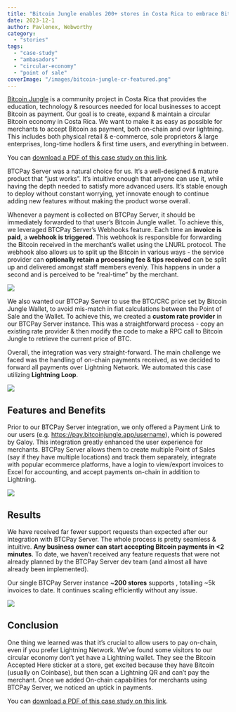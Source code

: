 ```yaml
---
title: "Bitcoin Jungle enables 200+ stores in Costa Rica to embrace Bitcoin"
date: 2023-12-1
author: Pavlenex, Webworthy
category:
  - "stories"
tags:
  - "case-study"
  - "ambasadors"
  - "circular-economy"
  - "point of sale"
coverImage: "/images/bitcoin-jungle-cr-featured.png"
---
```


[Bitcoin Jungle](https://www.bitcoinjungle.app/) is a community project in Costa Rica that provides the education, technology & resources needed for local businesses to accept Bitcoin as payment. Our goal is to create, expand & maintain a circular Bitcoin economy in Costa Rica. We want to make it as easy as possible for merchants to accept Bitcoin as payment, both on-chain and over lightning. This includes both physical retail & e-commerce, sole proprietors & large enterprises, long-time hodlers & first time users, and everything in between. 

You can [download a PDF of this case study on this link](https://btcpayserver.org/case-studies/voltage2023.pdf).

BTCPay Server was a natural choice for us. It’s a well-designed & mature product that “just works”. It’s intuitive enough that anyone can use it, while having the depth needed to satisfy more advanced users. It’s stable enough to deploy without constant worrying, yet innovate enough to continue adding new features without making the product worse overall.

Whenever a payment is collected on BTCPay Server, it should be immediately forwarded to that user’s Bitcoin Jungle wallet. To achieve this, we leveraged BTCPay Server’s Webhooks feature. Each time an **invoice is paid**, a **webhook is triggered**. This webhook is responsible for forwarding the Bitcoin received in the merchant’s wallet using the LNURL protocol. The webhook also allows us to split up the Bitcoin in various ways - the service provider can **optionally retain a processing fee & tips received** can be split up and delivered amongst staff members evenly. This happens in under a second and is perceived to be “real-time” by the merchant.

![](/images/BitcoinJunglecr1.jpg)

We also wanted our BTCPay Server to use the BTC/CRC price set by Bitcoin Jungle Wallet, to avoid mis-match in fiat calculations between the Point of Sale and the Wallet. To achieve this, we created a **custom rate provider** in our BTCPay Server instance. This was a straightforward process - copy an existing rate provider & then modify the code to make a RPC call to Bitcoin Jungle to retrieve the current price of BTC.

Overall, the integration was very straight-forward. The main challenge we faced was the handling of on-chain payments received, as we decided to forward all payments over Lightning Network. We automated this case utilizing **Lightning Loop**.

![](/images/BitcoinJunglecr2.jpg)

## Features and Benefits

Prior to our BTCPay Server integration, we only offered a Payment Link to our users (e.g. https://pay.bitcoinjungle.app/username), which is powered by Galoy.
This integration greatly enhanced the user experience for merchants. BTCPay Server allows them to create multiple Point of Sales (say if they have multiple locations) and track them separately, integrate with popular ecommerce platforms, have a login to view/export invoices to Excel for accounting, and accept payments on-chain in addition to Lightning.

![](/images/BitcoinJunglecr3.jpg)

## Results

We have received far fewer support requests than expected after our integration with BTCPay Server. The whole process is pretty seamless & intuitive. **Any business owner can start accepting Bitcoin payments in <2 minutes**. To date, we haven’t received any feature requests that were not already planned by the BTCPay Server dev team (and almost all have already been implemented). 

Our single BTCPay Server instance ~**200 stores** supports , totalling ~5k invoices to date. It continues scaling efficiently without any issue.

![](/images/BitcoinJunglecr4.jpg)

## Conclusion

One thing we learned was that it’s crucial to allow users to pay on-chain, even if you prefer Lightning Network. We’ve found some visitors to our circular economy don’t yet have a Lightning wallet. They see the Bitcoin Accepted Here sticker at a store, get excited because they have Bitcoin (usually on Coinbase), but then scan a Lightning QR and can’t pay the merchant. Once we added On-chain capabilities for merchants using BTCPay Server, we noticed an uptick in payments.

You can [download a PDF of this case study on this link](https://btcpayserver.org/case-studies/voltage2023.pdf).